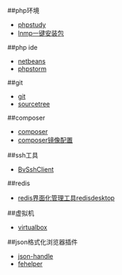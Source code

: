 ##php环境
+ [phpstudy](http://www.phpstudy.net/)
+ [lnmp一键安装包](https://lnmp.org/)

##php ide
+ [netbeans](https://netbeans.org/downloads/)
+ [phpstorm](https://www.jetbrains.com/phpstorm/download/)

##git
+ [git](https://git-scm.com/downloads)
+ [sourcetree](https://www.sourcetreeapp.com/)

##composer
+ [composer](https://getcomposer.org/download/)
+ [composer镜像配置](http://www.phpcomposer.com/)

##ssh工具
+ [BvSshClient](https://www.bitvise.com/ssh-client-download)

##redis
+ [redis界面化管理工具redisdesktop](https://redisdesktop.com/download)

##虚拟机
+ [virtualbox](https://www.virtualbox.org/)

##json格式化浏览器插件
+ [json-handle](http://pan.baidu.com/s/1pKAAqWr)
+ [fehelper](https://www.baidufe.com/fehelper)